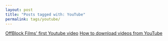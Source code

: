 ```yaml
---
layout: post
title: "Posts tagged with: YouTube"
permalink: tags/youtube/
---
```

[OffBlock Films' first Youtube video](/2012/03/offblock-films-first-youtube-video)
[How to download videos from YouTube](/2011/08/how-to-download-videos-from-youtube)

